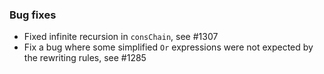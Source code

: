 <!-- NOTE:
     Release notes for unreleased changes go here, following this format:

        ### Features

         * Change description, see #123

        ### Bug fixes

         * Some bug fix, see #124

     DO NOT LEAVE A BLANK LINE BELOW THIS PREAMBLE -->
### Bug fixes
* Fixed infinite recursion in `consChain`, see #1307
* Fix a bug where some simplified `Or` expressions were not expected by the rewriting rules, see #1285
